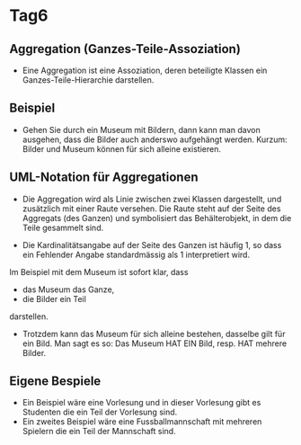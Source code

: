 # Tag6

## Aggregation (Ganzes-Teile-Assoziation)

* Eine Aggregation ist eine Assoziation, deren beteiligte Klassen ein Ganzes-Teile-Hierarchie darstellen.

## Beispiel

* Gehen Sie durch ein Museum mit Bildern, dann kann man davon ausgehen, dass die Bilder auch anderswo aufgehängt werden. Kurzum: Bilder und Museum können für sich alleine existieren.

## UML-Notation für Aggregationen

* Die Aggregation wird als Linie zwischen zwei Klassen dargestellt, und zusätzlich mit einer Raute versehen. Die Raute steht auf der Seite des Aggregats (des Ganzen) und symbolisiert das Behälterobjekt, in dem die Teile gesammelt sind.

* Die Kardinalitätsangabe auf der Seite des Ganzen ist häufig 1, so dass ein Fehlender Angabe standardmässig als 1 interpretiert wird.

Im Beispiel mit dem Museum ist sofort klar, dass

* das Museum das Ganze,
* die Bilder ein Teil

darstellen.

* Trotzdem kann das Museum für sich alleine bestehen, dasselbe gilt für ein Bild. Man sagt es so: Das Museum HAT EIN Bild, resp. HAT mehrere Bilder.

## Eigene Bespiele

* Ein Beispiel wäre eine Vorlesung und in dieser Vorlesung gibt es Studenten die ein Teil der Vorlesung sind.
* Ein zweites Beispiel wäre eine Fussballmannschaft mit mehreren Spielern die ein Teil der Mannschaft sind.